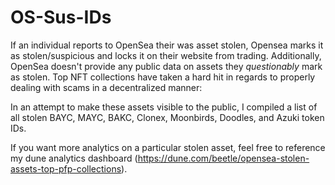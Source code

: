 # OS-Sus-IDs
If an individual reports to OpenSea their was asset stolen, Opensea marks it as stolen/suspicious and locks it on their website from trading. 
Additionally, OpenSea doesn't provide any public data on assets they *questionably* mark as stolen.
Top NFT collections have taken a hard hit in regards to properly dealing with scams in a decentralized manner:


In an attempt to make these assets visible to the public, I compiled a list of all stolen BAYC, MAYC, BAKC, Clonex, Moonbirds, Doodles, and Azuki token IDs.

If you want more analytics on a particular stolen asset, feel free to reference my dune analytics dashboard (https://dune.com/beetle/opensea-stolen-assets-top-pfp-collections).
